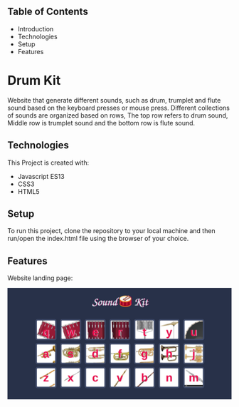 ## Table of Contents
* Introduction
* Technologies
* Setup
* Features

# Drum Kit
Website that generate different sounds, such as drum, trumplet and flute sound based on the keyboard presses or mouse press. Different collections of sounds
are organized based on rows, The top row refers to drum sound, Middle row is trumplet sound and the bottom row is flute sound.

## Technologies
This Project is created with:
* Javascript ES13
* CSS3
* HTML5

## Setup
To run this project, clone the repository to your local machine and then run/open the index.html file using the browser of your choice.

## Features
Website landing page:

![site landing page](./assets/images/drumKit.png)
